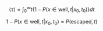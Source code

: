 $$
\langle \tau \rangle = \int_0^\infty t \{1 - P(x \in \text{well}, t | x_0, t_0)\}dt
$$

$$
1 - P(x \in \text{well}, t | x_0, t_0) = P(\text{escaped}, t)
$$
<!--stackedit_data:
eyJoaXN0b3J5IjpbOTYwNDYwMjI3XX0=
-->
